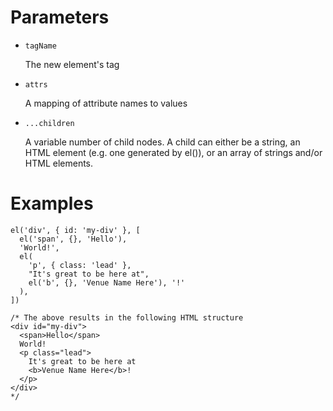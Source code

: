 # Parameters

- `tagName`

  The new element's tag

- `attrs`

  A mapping of attribute names to values

- `...children`

  A variable number of child nodes. A child can either be a string, an HTML element (e.g. one generated by el()), or an array of strings and/or HTML elements.

# Examples

```
el('div', { id: 'my-div' }, [
  el('span', {}, 'Hello'),
  'World!',
  el(
    'p', { class: 'lead' },
    "It's great to be here at",
    el('b', {}, 'Venue Name Here'), '!'
  ),
])

/* The above results in the following HTML structure
<div id="my-div">
  <span>Hello</span>
  World!
  <p class="lead">
    It's great to be here at
    <b>Venue Name Here</b>!
  </p>
</div>
*/
```
